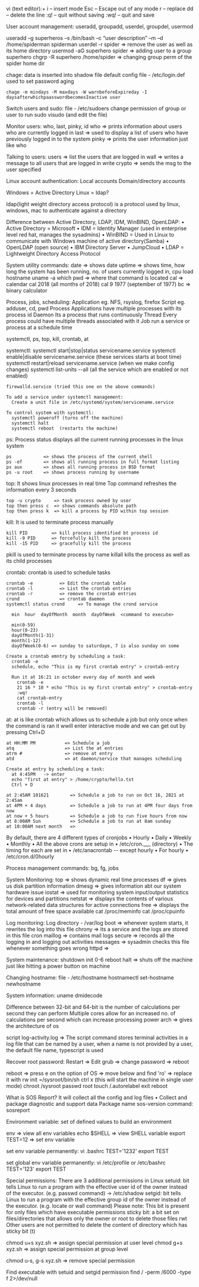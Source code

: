 vi (text editor):+
  i – insert mode 
  Esc – Escape out of any mode
  r – replace
  dd – delete the line
  :q! – quit without saving
  :wq! – quit and save

User account management:
  useradd, groupadd, userdel, groupdel, usermod 

  useradd –g superheros –s /bin/bash –c “user description” –m –d /home/spiderman spiderman
  userdel -r spider                   => remove the user as well as its home directory
  usermod -aG superhero spider         => adding user to a group superhero 
  chgrp -R superhero /home/spider     => changing group perm of the spider home dir 

  chage: data is inserted into shadow file
    default config file - /etc/login.def 
    used to set password aging 

    chage -m mindays -M maxdays -W warnbeforeExpireday -I daysafterwhichpaasswordbecomesInactive user

Switch users and sudo:
  file - /etc/sudoers
  change permission of group or user to run sudo 
    visudo (and edit the file)

Monitor users:
  who, last, pinky, id 
  who       => prints information about users who are currently logged in
  last      => used to display a list of users who have previously logged in to the system
  pinky     => prints the user information just like who 

Talking to users:
  users  => list the users that are logged in
  wall => writes a message to all users that are logged in
  write crypto => sends the msg to the user specified 
  
Linux account authentication:
  Local accounts
  Domain/directory accounts 

  Windows = Active Directory
  Linux = ldap?

  ldap(light weight directory access protocol) is a protocol used by linux, windows, mac to authenticate against a directory 

  Difference between Active Directory, LDAP, IDM, WinBIND, OpenLDAP:
    • Active Directory = Microsoft
    • IDM = Identity Manager (used in enterprise level red hat, manages the sysadmins)
    • WinBIND = Used in Linux to communicate with Windows machine of active directory(Samba)
    • OpenLDAP (open source)
    • IBM Directory Server
    • JumpCloud
    • LDAP = Lightweight Directory Access Protocol


System utility commands:
  date => shows date 
  uptime => shows time, how long the system has been running, no. of users currently logged in, cpu load 
  hostname
  uname -a 
  which pwd => where that command is located
  cal => calendar
    cal 2018 (all months of 2018)
    cal 9 1977 (september of 1977)
  bc => binary calculator

Process, jobs, scheduling:
  Application   eg. NFS, rsyslog, firefox
  Script            eg. adduser, cd, pwd
  Process         Applications have multiple processes with its process id 
  Daemon        Its a process that runs continuously 
  Thread          Every process could have multiple threads associated with it 
  Job                run a service or process at a schedule time

  systemctl, ps, top, kill, crontab, at 

  systemctl:
    systemctl start|stop|status servicename.service
    systemctl enable|disable servicename.service (these services starts at boot time)
    systemctl restart|reload servicename.service (when we make config changes)
    systemctl list-units --all (all the service which are enabled or not enabled)

    firewalld.service (tried this one on the above commands)

    To add a service under systemctl management:
      Create a unit file in /etc/systemd/system/servicename.service

    To control system with systemctl:
      systemctl poweroff (turns off the machine)
      systemctl halt
      systemctl reboot  (restarts the machine)

  ps:
    Process status displays all the current running processes in the linux system 

    ps            => shows the process of the current shell 
    ps -ef        => shows all running process in full format listing
    ps aux        => shows all running process in BSD format 
    ps -u root    => shows process running by username
  
  top:
    It shows linux processes in real time 
    Top command refreshes the information every 3 seconds

    top -u crypto     => task process owned by user 
    top then press c  => shows commands absolute path
    top then press k  => kill a process by PID within top session

  kill:
    It is used to terminate process manually 

    kill PID         => kill process identified bt process id 
    kill -9 PID      => forcefully kill the process 
    kill -15 PID     => gracefully kill the process 

  pkill is used to terminate process by name 
  killall kills the process as well as its child processes 

  crontab:
    crontab is used to schedule tasks

    crontab -e          => Edit the crontab table 
    crontab -l          => List the crontab entries
    crontab -r          => remove the crontab entries 
    crond               => crontab daemon
    systemctl status crond     => To manage the crond service

      min  hour  dayOfMonth  month  dayOfWeek  <command to execute>   

      min(0-59)
      hour(0-23)
      dayOfMonth(1-31)
      month(1-12)
      dayOfWeek(0-6) => sunday to saturdaye, 7 is also sunday on some

    Create a crontab emntry by scheduling a task:
      crontab -e 
      schedule, echo "This is my first crontab entry" > crontab-entry 

      Run it at 16:21 in october every day of month and week 
        crontab -e 
        21 16 * 10 * echo "This is my first crontab entry" > crontab-entry
        :wq!
        cat crontab-entry 
        crontab -l 
        crontab -r (entry will be removed) 

  at:
    at is like crontab which allows us to schedule a job but only once 
    when the command is ran it wwill enter interactive mode and we can get out by pressing Ctrl+D 

    at HH:MM PM           => Schedule a job 
    atq                   => List the at entries 
    atrm #                => remove at entry 
    atd                   => at daemon/service that manages scheduling

    Create at entry by scheduling a task:
      at 4:45PM   -> enter 
      echo "first at entry" > /home/crypto/hello.txt
      Ctrl + D 
    
    at 2:45AM 101621        => Schedule a job to run on Oct 16, 2021 at 2:45am
    at 4PM + 4 days         => Schedule a job to run at 4PM four days from now 
    at now + 5 hours        => Schedule a job to run five hours from now 
    at 8:00AM Sun           => Schedule a job to run at 8am sunday 
    at 10:00AM next month   =>

  By default, there are 4 different types of cronjobs
    • Hourly
    • Daily
    • Weekly
    • Monthly
  • All the above crons are setup in
    • /etc/cron.___ (directory)
  • The timing for each are set in
    • /etc/anacrontab -- except hourly
  • For hourly
    • /etc/cron.d/0hourly

Process management commands:
  bg, fg, jobs 

System Monitoring:
  top         => shows dynamic real time processes
  df          => gives us disk partition information
  dmesg       => gives information abt our system hardware issue
  iostat      => used for monitoring system input/output statistics for devices and partitions
  netstat     => displays the contents of various network-related data structures for active connections
  free        => displays the total amount of free space available
  cat /proc/meminfo
  cat /proc/cpuinfo

Log monitoring:
  Log directory - /var/log 
    boot          => whenever system starts, it rewrites the log into this file 
    chrony        => its a service and the logs are stored in this file 
    cron 
    maillog       => contains mail logs 
    secure        => records all the logging in and logging out activities 
    messages      => sysadmin checks this file whenever something goes wrong 
    httpd         =>

System maintenance:
  shutdown 
  init 0-6
  reboot 
  halt        => shuts off the machine just like hitting a power button on machine
  
Changing hostname:
  file - /etc/hostname 
  hostnamectl set-hostname newhostname

System information:
  uname
  dmidecode

Difference between 32-bit and 64-bit is the number of calculations per second they can perform 
Multiple cores allow for an increased no. of calculations per second which can increase processing power
  arch    => gives the architecture of os

  script log-activity.log  => The script command stores terminal activities in a log file that can be named by a user, when a name is not provided by a user, the default file name, typescript is used

Recover root password:
  Restart => Edit grub => change password => reboot 

  reboot => press e on the option of OS => move below and find 'ro'
  => replace it with 
      rw init =/sysroot/bin/sh 
      ctrl x          (this will start the machine in single user mode)
      chroot /sysroot 
      passwd root
      touch /.autorelabel
      exit 
      reboot

What is SOS Report? It will collect all the config and log files 
  • Collect and package diagnostic and support data
  Package name
    sos-version
  command:
    sosreport

Environment variable:
  set of defined values to build an environment 

  env                   => view all env variables
  echo $SHELL           => view SHELL variable 
  export TEST=12        => set env variable 

  set env variable permanently:
    vi .bashrc
    TEST='1232'
    export TEST
  
  set global env variable permanently:
    vi /etc/profile or /etc/bashrc
    TEST='123'
    export TEST 

Special permissions:
  There are 3 additional permissions in Linux
    setuid: bit tells Linux to run a program with the effective user id of the owner instead of the
    executor. (e.g. passwd command) → /etc/shadow
    setgid: bit tells Linux to run a program with the effective group id of the owner instead of the
    executor. (e.g. locate or wall command)
      Please note: This bit is present for only files which have executable permissions
    sticky bit: a bit set on files/directories that allows only the owner or root to delete those files
        rwt 
        Other users are not permitted to delete the content of directory which has sticky bit (t)

  chmod u+s xyz.sh        => assign special permission at user level
  chmod g+s xyz.sh        => assign special permission at group level

  chmod u-s, g-s xyz.sh     => remove special permission

  Find executable with setuid and setgid permission
    find / -perm /6000 -type f 2>/dev/null
